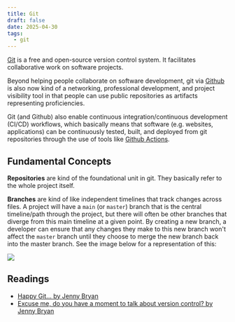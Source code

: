 ```yaml
---
title: Git
draft: false
date: 2025-04-30
tags:
  - git
---
```

[Git](https://git-scm.com/) is a free and open-source version control system. It facilitates collaborative work on software projects.

Beyond helping people collaborate on software development, git via [Github](https://github.com/) is also now kind of a networking, professional development, and project visibility tool in that people can use public repositories as artifacts representing proficiencies.

Git (and Github) also enable continuous integration/continuous development (CI/CD) workflows, which basically means that software (e.g. websites, applications) can be continuously tested, built, and deployed from git repositories through the use of tools like [Github Actions](https://github.com/features/actions).

## Fundamental Concepts

**Repositories** are kind of the foundational unit in git. They basically refer to the whole project itself.

**Branches** are kind of like independent timelines that track changes across files. A project will have a `main` (or `master`) branch that is the central timeline/path through the project, but there will often be other branches that diverge from this main timeline at a given point. By creating a new branch, a developer can ensure that any changes they make to this new branch won't affect the `master` branch until they choose to merge the new branch back into the master branch. See the image below for a representation of this:

![](https://gitbookdown.dallasdatascience.com/img/git_branch_merge.png)


## Readings

- [Happy Git... by Jenny Bryan](https://happygitwithr.com/)
- [Excuse me, do you have a moment to talk about version control? by Jenny Bryan](https://peerj.com/preprints/3159v2/)